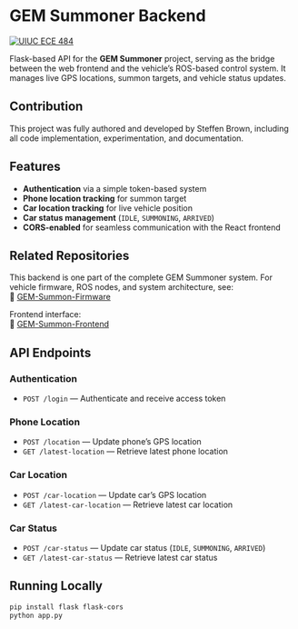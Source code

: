 # GEM Summoner Backend

[![UIUC ECE 484](https://img.shields.io/badge/Course-ECE%20484-orange)](https://ece.illinois.edu/)

Flask-based API for the **GEM Summoner** project, serving as the bridge between the web frontend and the vehicle’s ROS-based control system. It manages live GPS locations, summon targets, and vehicle status updates.

## Contribution
This project was fully authored and developed by Steffen Brown, including all code implementation, experimentation, and documentation.

## Features
- **Authentication** via a simple token-based system  
- **Phone location tracking** for summon target  
- **Car location tracking** for live vehicle position  
- **Car status management** (`IDLE`, `SUMMONING`, `ARRIVED`)  
- **CORS-enabled** for seamless communication with the React frontend  

## Related Repositories
This backend is one part of the complete GEM Summoner system. For vehicle firmware, ROS nodes, and system architecture, see:  
🔗 [GEM-Summon-Firmware](https://github.com/steffen-brown/GEM-Summon-Firmware)  

Frontend interface:  
🔗 [GEM-Summon-Frontend](https://github.com/steffen-brown/GEM-Summon-Frontend)  

## API Endpoints

### Authentication
- `POST /login` — Authenticate and receive access token  

### Phone Location
- `POST /location` — Update phone’s GPS location  
- `GET /latest-location` — Retrieve latest phone location  

### Car Location
- `POST /car-location` — Update car’s GPS location  
- `GET /latest-car-location` — Retrieve latest car location  

### Car Status
- `POST /car-status` — Update car status (`IDLE`, `SUMMONING`, `ARRIVED`)  
- `GET /latest-car-status` — Retrieve latest car status  

## Running Locally
```bash
pip install flask flask-cors
python app.py

